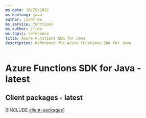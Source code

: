 ```yaml
---
ms.data: 10/25/2022
ms.devlang: java
author: joshfree
ms.service: functions
ms.author: jfree
ms.topic: reference
title: Azure Functions SDK for Java
description: Reference for Azure Functions SDK for Java
---
```

# Azure Functions SDK for Java - latest

## Client packages - latest
[!INCLUDE [client-packages](functions-client-index.md)]